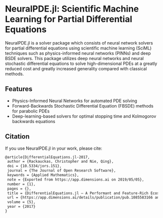 # NeuralPDE.jl: Scientific Machine Learning for Partial Differential Equations

NeuralPDE.jl is a solver package which consists of neural network solvers for
partial differential equations using scientific machine learning (SciML)
techniques such as physics-informed neural networks (PINNs) and deep
BSDE solvers. This package utilizes deep neural networks and
neural stochastic differential equations to solve high-dimensional PDEs
at a greatly reduced cost and greatly increased generality compared with classical methods.

## Features

- Physics-Informed Neural Networks for automated PDE solving
- Forward-Backwards Stochastic Differential Equation (FBSDE) methods for parabolic PDEs
- Deep-learning-based solvers for optimal stopping time and Kolmogorov backwards equations

## Citation

If you use NeuralPDE.jl in your work, please cite:

```latex
@article{DifferentialEquations.jl-2017,
 author = {Rackauckas, Christopher and Nie, Qing},
 doi = {10.5334/jors.151},
 journal = {The Journal of Open Research Software},
 keywords = {Applied Mathematics},
 note = {Exported from https://app.dimensions.ai on 2019/05/05},
 number = {1},
 pages = {},
 title = {DifferentialEquations.jl – A Performant and Feature-Rich Ecosystem for Solving Differential Equations in Julia},
 url = {https://app.dimensions.ai/details/publication/pub.1085583166 and http://openresearchsoftware.metajnl.com/articles/10.5334/jors.151/galley/245/download/},
 volume = {5},
 year = {2017}
}
```

